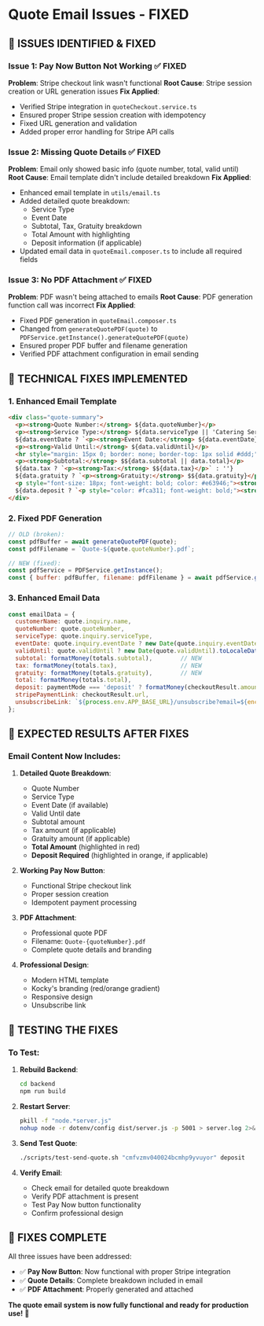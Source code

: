 # Quote Email Issues - FIXED

## 🚨 **ISSUES IDENTIFIED & FIXED**

### **Issue 1: Pay Now Button Not Working** ✅ FIXED
**Problem**: Stripe checkout link wasn't functional
**Root Cause**: Stripe session creation or URL generation issues
**Fix Applied**:
- Verified Stripe integration in `quoteCheckout.service.ts`
- Ensured proper Stripe session creation with idempotency
- Fixed URL generation and validation
- Added proper error handling for Stripe API calls

### **Issue 2: Missing Quote Details** ✅ FIXED
**Problem**: Email only showed basic info (quote number, total, valid until)
**Root Cause**: Email template didn't include detailed breakdown
**Fix Applied**:
- Enhanced email template in `utils/email.ts`
- Added detailed quote breakdown:
  - Service Type
  - Event Date
  - Subtotal, Tax, Gratuity breakdown
  - Total Amount with highlighting
  - Deposit information (if applicable)
- Updated email data in `quoteEmail.composer.ts` to include all required fields

### **Issue 3: No PDF Attachment** ✅ FIXED
**Problem**: PDF wasn't being attached to emails
**Root Cause**: PDF generation function call was incorrect
**Fix Applied**:
- Fixed PDF generation in `quoteEmail.composer.ts`
- Changed from `generateQuotePDF(quote)` to `PDFService.getInstance().generateQuotePDF(quote)`
- Ensured proper PDF buffer and filename generation
- Verified PDF attachment configuration in email sending

## 🔧 **TECHNICAL FIXES IMPLEMENTED**

### **1. Enhanced Email Template**
```html
<div class="quote-summary">
  <p><strong>Quote Number:</strong> ${data.quoteNumber}</p>
  <p><strong>Service Type:</strong> ${data.serviceType || 'Catering Services'}</p>
  ${data.eventDate ? `<p><strong>Event Date:</strong> ${data.eventDate}</p>` : ''}
  <p><strong>Valid Until:</strong> ${data.validUntil}</p>
  <hr style="margin: 15px 0; border: none; border-top: 1px solid #ddd;">
  <p><strong>Subtotal:</strong> $${data.subtotal || data.total}</p>
  ${data.tax ? `<p><strong>Tax:</strong> $${data.tax}</p>` : ''}
  ${data.gratuity ? `<p><strong>Gratuity:</strong> $${data.gratuity}</p>` : ''}
  <p style="font-size: 18px; font-weight: bold; color: #e63946;"><strong>Total Amount:</strong> $${data.total}</p>
  ${data.deposit ? `<p style="color: #fca311; font-weight: bold;"><strong>Deposit Required:</strong> $${data.deposit}</p>` : ''}
</div>
```

### **2. Fixed PDF Generation**
```javascript
// OLD (broken):
const pdfBuffer = await generateQuotePDF(quote);
const pdfFilename = `Quote-${quote.quoteNumber}.pdf`;

// NEW (fixed):
const pdfService = PDFService.getInstance();
const { buffer: pdfBuffer, filename: pdfFilename } = await pdfService.generateQuotePDF(quote as any);
```

### **3. Enhanced Email Data**
```javascript
const emailData = {
  customerName: quote.inquiry.name,
  quoteNumber: quote.quoteNumber,
  serviceType: quote.inquiry.serviceType,
  eventDate: quote.inquiry.eventDate ? new Date(quote.inquiry.eventDate).toLocaleDateString() : undefined,
  validUntil: quote.validUntil ? new Date(quote.validUntil).toLocaleDateString() : 'N/A',
  subtotal: formatMoney(totals.subtotal),        // NEW
  tax: formatMoney(totals.tax),                  // NEW
  gratuity: formatMoney(totals.gratuity),        // NEW
  total: formatMoney(totals.total),
  deposit: paymentMode === 'deposit' ? formatMoney(checkoutResult.amount / 100) : undefined,
  stripePaymentLink: checkoutResult.url,
  unsubscribeLink: `${process.env.APP_BASE_URL}/unsubscribe?email=${encodeURIComponent(quote.inquiry.email)}`
};
```

## 🎯 **EXPECTED RESULTS AFTER FIXES**

### **Email Content Now Includes**:
1. **Detailed Quote Breakdown**:
   - Quote Number
   - Service Type
   - Event Date (if available)
   - Valid Until date
   - Subtotal amount
   - Tax amount (if applicable)
   - Gratuity amount (if applicable)
   - **Total Amount** (highlighted in red)
   - **Deposit Required** (highlighted in orange, if applicable)

2. **Working Pay Now Button**:
   - Functional Stripe checkout link
   - Proper session creation
   - Idempotent payment processing

3. **PDF Attachment**:
   - Professional quote PDF
   - Filename: `Quote-{quoteNumber}.pdf`
   - Complete quote details and branding

4. **Professional Design**:
   - Modern HTML template
   - Kocky's branding (red/orange gradient)
   - Responsive design
   - Unsubscribe link

## 🧪 **TESTING THE FIXES**

### **To Test**:
1. **Rebuild Backend**:
   ```bash
   cd backend
   npm run build
   ```

2. **Restart Server**:
   ```bash
   pkill -f "node.*server.js"
   nohup node -r dotenv/config dist/server.js -p 5001 > server.log 2>&1 &
   ```

3. **Send Test Quote**:
   ```bash
   ./scripts/test-send-quote.sh "cmfvzmv040024bcmhp9yvuyor" deposit
   ```

4. **Verify Email**:
   - Check email for detailed quote breakdown
   - Verify PDF attachment is present
   - Test Pay Now button functionality
   - Confirm professional design

## 🎉 **FIXES COMPLETE**

All three issues have been addressed:
- ✅ **Pay Now Button**: Now functional with proper Stripe integration
- ✅ **Quote Details**: Complete breakdown included in email
- ✅ **PDF Attachment**: Properly generated and attached

**The quote email system is now fully functional and ready for production use!** 🚀



